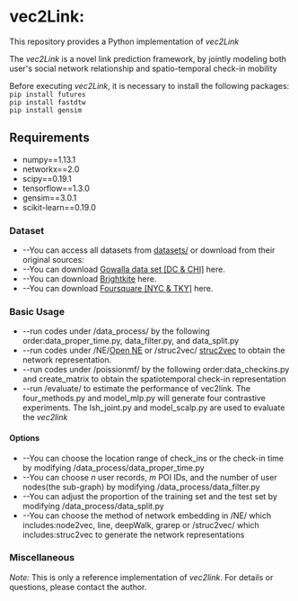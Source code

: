 # vec2Link:

This repository provides a Python implementation of *vec2Link*

The *vec2Link* is a novel link prediction framework, by jointly modeling both user's social network relationship and spatio-temporal check-in mobility

Before executing *vec2Link*, it is necessary to install the following packages:
<br/>
``pip install futures``
<br/>
``pip install fastdtw``
<br/>
``pip install gensim``

## Requirements

-  numpy==1.13.1
-  networkx==2.0
-  scipy==0.19.1
-  tensorflow==1.3.0
-  gensim==3.0.1
-  scikit-learn==0.19.0

### Dataset
- --You can access all datasets from [datasets/](https://github.com/kpzhang/vec2link/tree/master/datasets) or download from their original sources: 
- --You can download [Gowalla data set [DC & CHI]](http://snap.stanford.edu/data/loc-gowalla.html) here.
- --You can download [Brightkite](http://snap.stanford.edu/data/loc-Brightkite.html) here.
- --You can download [Foursquare [NYC & TKY]](https://sites.google.com/site/yangdingqi/home/foursquare-dataset) here.

### Basic Usage

- --run codes under /data_process/ by the following order:data_proper_time.py, data_filter.py, and data_split.py
- --run codes under /NE/[Open NE](https://github.com/thunlp/OpenNE) or /struc2vec/ [struc2vec](https://github.com/leoribeiro/struc2vec) to obtain the network representation.
- --run codes under /poissionmf/ by the following order:data_checkins.py and create_matrix to obtain the spatiotemporal check-in representation
- --run /evaluate/ to estimate the performance of vec2link. The four_methods.py and model_mlp.py will generate four contrastive experiments. The lsh_joint.py and model_scalp.py are used to evaluate the *vec2link*

#### Options

- --You can choose the location range of check_ins or the check-in time by modifying /data_process/data_proper_time.py
- --You can choose *n* user records, *m* POI IDs, and the number of user nodes(the sub-graph) by modifying /data_process/data_filter.py
- --You can adjust the proportion of the training set and the test set by modifying /data_process/data_split.py
- --You can choose the method of network embedding in /NE/ which includes:node2vec, line, deepWalk, grarep or /struc2vec/ which includes:struc2vec to generate the network representations

### Miscellaneous

*Note:* This is only a reference implementation of *vec2link*. For details or questions, please contact the author.
